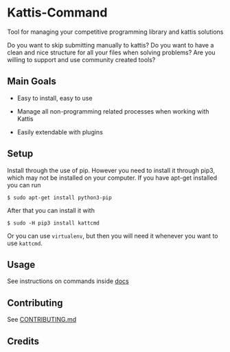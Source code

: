 # Kattis-Command

Tool for managing your competitive programming library and kattis solutions

Do you want to skip submitting manually to kattis? Do you want to have
a clean and nice structure for all your files when solving problems?
Are you willing to support and use community created tools?


## Main Goals

* Easy to install, easy to use

* Manage all non-programming related processes when working with Kattis

* Easily extendable with plugins


## Setup

Install through the use of pip. However you need to install it through
pip3, which may not be installed on your computer. If you have apt-get
installed you can run

```
$ sudo apt-get install python3-pip
```

After that you can install it with

```
$ sudo -H pip3 install kattcmd
```

Or you can use `virtualenv`, but then you will need it whenever you
want to use `kattcmd`.

## Usage

See instructions on commands inside [docs](docs/index.md)

## Contributing

See [CONTRIBUTING.md](CONTRIBUTING.md)


## Credits


